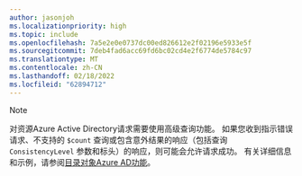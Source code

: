 ```yaml
---
author: jasonjoh
ms.localizationpriority: high
ms.topic: include
ms.openlocfilehash: 7a5e2e0e0737dc00ed826612e2f02196e5933e5f
ms.sourcegitcommit: 7deb4fad6acc69fd6bc02cd4e2f6774de5784c97
ms.translationtype: MT
ms.contentlocale: zh-CN
ms.lasthandoff: 02/18/2022
ms.locfileid: "62894712"
---
```

<!-- markdownlint-disable MD041-->

> [!NOTE]
> 对资源Azure Active Directory请求需要使用高级查询功能。 如果您收到指示错误请求、不支持的 `$count` 查询或包含意外结果的响应（包括查询 `ConsistencyLevel` 参数和标头）的响应，则可能会允许请求成功。 有关详细信息和示例，请参阅[目录对象Azure AD功能](../concepts/aad-advanced-queries.md)。
